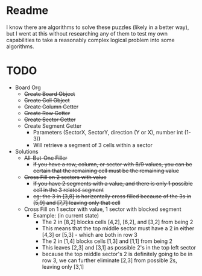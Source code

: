 # Readme

I know there are algorithms to solve these puzzles (likely in a better way), but I went at this without researching any
of them to test my own capabilities to take a reasonably complex logical problem into some algorithms.

# TODO

* Board Org
    * ~~Create Board Object~~
    * ~~Create Cell Object~~
    * ~~Create Column Getter~~
    * ~~Create Row Getter~~
    * ~~Create Sector Getter~~
    * Create Segment Getter
        * Parameters (SectorX, SectorY, direction (Y or X), number int (1-3))
        * Will retrieve a segment of 3 cells within a sector
* Solutions
    * ~~All-But-One Filler~~
        * ~~if you have a row, column, or sector with 8/9 values, you can be certain that the remaining cell must be the
          remaining value~~
    * ~~Cross Fill on 2 sectors with value~~
        * ~~If you have 2 segments with a value, and there is only 1 possible cell in the 3 related segment~~
        * ~~eg: the 3 in [3,8] is horizontally cross filled because of the 3s in [5,9] and [7,7] leaving only that
          cell~~
    * Cross Fill on 1 sector with value, 1 sector with blocked segment
        * Example: (in current state)
            * The 2 in [8,2] blocks cells [4,2], [6,2], and [3,2] from being 2
            * This means that the top middle sector must have a 2 in either [4,3] or [5,3] - which are both in row 3
            * The 2 in [1,4] blocks cells [1,3] and [1,1] from being 2
            * This leaves [2,3] and [3,1] as possible 2's in the top left sector
            * because the top middle sector's 2 is definitely going to be in row 3, we can further eliminate [2,3] from
              possible 2s, leaving only [3,1]
          